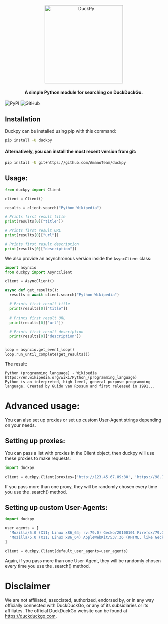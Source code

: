 <p align="center">
  <img src="https://i.imgur.com/o5qAbVt.png" alt="DuckPy" height="250px">
  <h4 align="center">A simple Python module for searching on DuckDuckGo.</h4>
</p>

![PyPI](https://img.shields.io/pypi/v/duckpy) ![GitHub](https://img.shields.io/github/license/AmanoTeam/duckpy)


## Installation

Duckpy can be installed using pip with this command:

```bash
pip install -U duckpy
```

#### Alternatively, you can install the most recent version from git:

```bash
pip install -U git+https://github.com/AmanoTeam/duckpy
```

## Usage:

```python
from duckpy import Client

client = Client()

results = client.search("Python Wikipedia")

# Prints first result title
print(results[0]["title"])

# Prints first result URL
print(results[0]["url"])

# Prints first result description
print(results[0]["description"])
```

We also provide an asynchronous version inside the `AsyncClient` class:


```python
import asyncio
from duckpy import AsyncClient

client = AsyncClient()

async def get_results():
  results = await client.search("Python Wikipedia")

  # Prints first result title
  print(results[0]["title"])

  # Prints first result URL
  print(results[0]["url"])

  # Prints first result description
  print(results[0]["description"])


loop = asyncio.get_event_loop()
loop.run_until_complete(get_results())
```

The result:

```
Python (programming language) - Wikipedia
https://en.wikipedia.org/wiki/Python_(programming_language)
Python is an interpreted, high-level, general-purpose programming language. Created by Guido van Rossum and first released in 1991...
```


# Advanced usage:

You can also set up proxies or set up custom User-Agent strings depending on your needs.

## Setting up proxies:

You can pass a list with proxies in the Client object, then duckpy will use these proxies to make requests:

```python
import duckpy

client = duckpy.Client(proxies=['http://123.45.67.89:80', 'https://98.76.54.32:443'])
```

If you pass more than one proxy, they will be randomly chosen every time you use the .search() method.

## Setting up custom User-Agents:

```python
import duckpy

user_agents = [
  "Mozilla/5.0 (X11; Linux x86_64; rv:79.0) Gecko/20100101 Firefox/79.0",
  "Mozilla/5.0 (X11; Linux x86_64) AppleWebKit/537.36 (KHTML, like Gecko) Chrome/84.0.4147.105 Safari/537.36"
]

client = duckpy.Client(default_user_agents=user_agents)
```

Again, if you pass more than one User-Agent, they will be randomly chosen every time you use the .search() method.

# Disclaimer

We are not affiliated, associated, authorized, endorsed by, or in any way officially connected with DuckDuckGo, or any of its subsidiaries or its affiliates. The official DuckDuckGo website can be found at https://duckduckgo.com.
